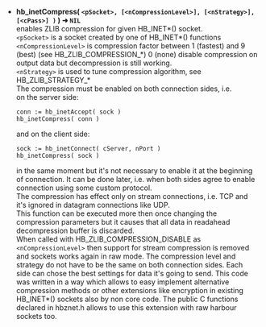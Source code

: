 * __hb\_inetCompress( `<pSocket>, [<nCompressionLevel>], [<nStrategy>], [<cPass>] )` ) ➜ `NIL`__  
enables ZLIB compression for given HB\_INET\*() socket.   
`<pSocket>` is a socket created by one of HB\_INET*() functions      
`<nCompressionLevel>` is compression factor between 1 (fastest) and 9 (best) (see HB\_ZLIB\_COMPRESSION\_\*) 0 (none) disable compression on output data but decompression is still working.   
`<nStrategy>` is used to tune compression algorithm, see HB\_ZLIB\_STRATEGY\_\*   
The compression must be enabled on both connection sides, i.e.       
    on the server side:         
    ```
    conn := hb_inetAccept( sock )
    hb_inetCompress( conn )
    ```         
    and on the client side:    
    ```
    sock := hb_inetConnect( cServer, nPort )
    hb_inetCompress( sock )
    ```    
    in the same moment but it's not necessary to enable it at the beginning of connection. It can be done later, i.e. when both sides agree to enable connection using some custom protocol.   
The compression has effect only on stream connections, i.e. TCP and it's ignored in datagram connections like UDP.   
This function can be executed more then once changing the compression parameters but it causes that all data in readahead decompression buffer is discarded.    
When called with HB_ZLIB_COMPRESSION_DISABLE as `<nCompressionLevel>` then support for stream compression is removed and sockets works again in raw mode.
The compression level and strategy do not have to be the same on both connection sides. Each side can chose the best settings for data it's going to send.
This code was written in a way which allows to easy implement alternative compression methods or other extensions like encryption in existing HB\_INET\*() sockets also by non core code. The public C functions declared in hbznet.h allows to use this extension with raw harbour sockets too.
